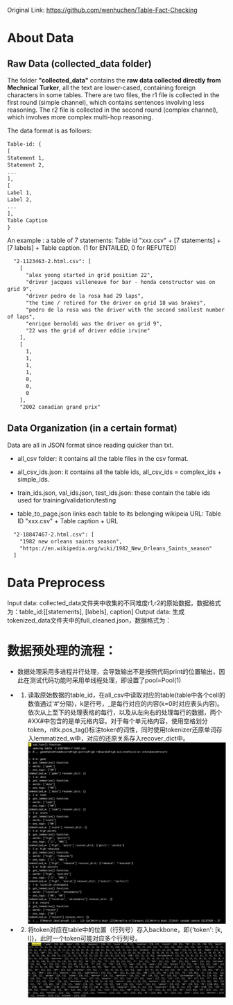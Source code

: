 Original Link: https://github.com/wenhuchen/Table-Fact-Checking

# About Data

## Raw Data (collected_data folder)

The folder **"collected_data"** contains the **raw data collected directly from Mechnical Turker**, all the text are lower-cased, containing foreign characters in some tables. There are two files, the r1 file is collected in the first round (simple channel), which contains sentences involving less reasoning. The r2 file is collected in the second round (complex channel), which involves more complex multi-hop reasoning. 

The data format is as follows:

```
Table-id: {
[
Statement 1,
Statement 2,
...
],
[
Label 1,
Label 2,
...
],
Table Caption
}
```

An example : a table of 7 statements: Table id "xxx.csv" + [7 statements] + [7 labels] + Table caption. (1 for ENTAILED, 0 for REFUTED)

```
  "2-1123463-2.html.csv": [
    [
      "alex yoong started in grid position 22",
      "driver jacques villeneuve for bar - honda constructor was on grid 9",
      "driver pedro de la rosa had 29 laps",
      "the time / retired for the driver on grid 18 was brakes",
      "pedro de la rosa was the driver with the second smallest number of laps",
      "enrique bernoldi was the driver on grid 9",
      "22 was the grid of driver eddie irvine"
    ],
    [
      1,
      1,
      1,
      1,
      0,
      0,
      0
    ],
    "2002 canadian grand prix"
```

## Data Organization (in a certain format)

Data are all in JSON format since reading quicker than txt.

* all_csv folder: it contains all the table files in the csv format.

* all_csv_ids.json: it contains all the table ids, all_csv_ids = complex_ids + simple_ids.

* train_ids.json, val_ids.json, test_ids.json: these contain the table ids used for training/validation/testing

* table_to_page.json links each table to its belonging wikipeia URL: Table ID "xxx.csv" + Table caption + URL

```
  "2-18847467-2.html.csv": [
    "1982 new orleans saints season", 
    "https://en.wikipedia.org/wiki/1982_New_Orleans_Saints_season"
  ]
```

# Data Preprocess
Input data: collected_data文件夹中收集的不同难度r1,r2的原始数据，数据格式为：table_id:[[statements], [labels], caption]
Output data: 生成tokenized_data文件夹中的full_cleaned.json，数据格式为：
# 数据预处理的流程：
* 数据处理采用多进程并行处理，会导致输出不是按照代码print的位置输出，因此在测试代码功能时采用单线程处理，即设置了pool=Pool(1)
* 1. 读取原始数据的table_id，在all_csv中读取对应的table(table中各个cell的数值通过'#'分隔)，k是行号，_是每行对应的内容(k=0时对应表头内容)。依次从上至下的处理表格的每行，以及从左向右的处理每行的数据，两个#XX#中包含的是单元格内容。对于每个单元格内容，使用空格划分token，nltk.pos_tag()标注token的词性，同时使用tokenizer还原单词存入lemmatized_w中，对应的还原关系存入recover_dict中。
![](https://github.com/soda-lsq/Table2Text-Review/blob/main/Figures/data_preprocess.png)

* 2. 将token对应在table中的位置（行列号）存入backbone，即{'token': [k, l]}，此时一个token可能对应多个行列号。
![](https://github.com/soda-lsq/Table2Text-Review/blob/main/Figures/Table-backbone.png)











